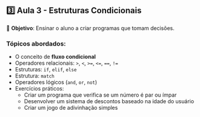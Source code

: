 ## **3️⃣ Aula 3 - Estruturas Condicionais**
📌 **Objetivo**: Ensinar o aluno a criar programas que tomam decisões.

### **Tópicos abordados:**
- O conceito de **fluxo condicional**
- Operadores relacionais: `>`, `<`, `>=`, `<=`, `==`, `!=`
- Estruturas: `if`, `elif`, `else`
- Estrutura: `match`
- Operadores lógicos (`and`, `or`, `not`)
- Exercícios práticos:
  - Criar um programa que verifica se um número é par ou ímpar
  - Desenvolver um sistema de descontos baseado na idade do usuário
  - Criar um jogo de adivinhação simples
